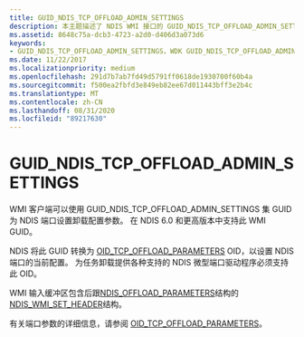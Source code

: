 ```yaml
---
title: GUID_NDIS_TCP_OFFLOAD_ADMIN_SETTINGS
description: 本主题描述了 NDIS WMI 接口的 GUID_NDIS_TCP_OFFLOAD_ADMIN_SETTINGS GUID。
ms.assetid: 8648c75a-dcb3-4723-a2d0-d406d3a073d6
keywords:
- GUID_NDIS_TCP_OFFLOAD_ADMIN_SETTINGS，WDK GUID_NDIS_TCP_OFFLOAD_ADMIN_SETTINGS 网络驱动程序
ms.date: 11/22/2017
ms.localizationpriority: medium
ms.openlocfilehash: 291d7b7ab7fd49d5791ff0618de1930700f60b4a
ms.sourcegitcommit: f500ea2fbfd3e849eb82ee67d011443bff3e2b4c
ms.translationtype: MT
ms.contentlocale: zh-CN
ms.lasthandoff: 08/31/2020
ms.locfileid: "89217630"
---
```

# <a name="guid_ndis_tcp_offload_admin_settings"></a>GUID_NDIS_TCP_OFFLOAD_ADMIN_SETTINGS

WMI 客户端可以使用 GUID_NDIS_TCP_OFFLOAD_ADMIN_SETTINGS 集 GUID 为 NDIS 端口设置卸载配置参数。 在 NDIS 6.0 和更高版本中支持此 WMI GUID。

NDIS 将此 GUID 转换为 [OID_TCP_OFFLOAD_PARAMETERS](oid-tcp-offload-parameters.md) OID，以设置 NDIS 端口的当前配置。 为任务卸载提供各种支持的 NDIS 微型端口驱动程序必须支持此 OID。

WMI 输入缓冲区包含后跟[NDIS_OFFLOAD_PARAMETERS](/windows-hardware/drivers/ddi/ntddndis/ns-ntddndis-_ndis_offload_parameters)结构的[NDIS_WMI_SET_HEADER](/windows-hardware/drivers/ddi/ntddndis/ns-ntddndis-_ndis_wmi_set_header)结构。

有关端口参数的详细信息，请参阅 [OID_TCP_OFFLOAD_PARAMETERS](oid-tcp-offload-parameters.md)。